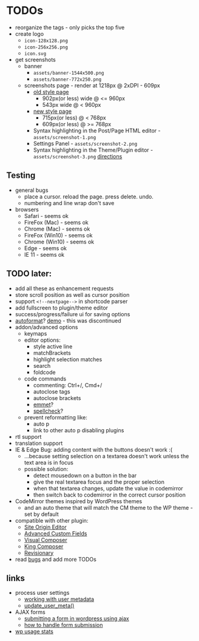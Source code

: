 # TODOs
- reorganize the tags - only picks the top five
- create logo
	- `icon-128x128.png`
	- `icon-256x256.png`
	- `icon.svg`
- get screenshots
	- banner
    	- `assets/banner-1544x500.png`
    	- `assets/banner-772x250.png`
	- screenshots page - render at 1218px @ 2xDPI - 609px
		- [old style page](https://wordpress.org/plugins/html-editor-syntax-highlighter/screenshots/)
			- 902px(or less) wide @ <= 960px 
			- 543px wide @ < 960px
		- [new style page](https://wordpress.org/plugins-wp/html-editor-syntax-highlighter/)
			- 715px(or less) @ < 768px
			- 609px(or less) @ >= 768px
		- Syntax highlighting in the Post/Page HTML editor - `assets/screenshot-1.png`
		- Settings Panel - `assets/screenshot-2.png`
		- Syntax highlighting in the Theme/Plugin editor - `assets/screenshot-3.png`
[directions](https://developer.wordpress.org/plugins/wordpress-org/plugin-assets/)

## Testing
- general bugs
    - place a cursor. reload the page. press delete. undo.
	- numbering and line wrap don't save
- browsers
    - Safari - seems ok
    - FireFox (Mac) - seems ok
    - Chrome (Mac) - seems ok
    - FireFox (Win10) - seems ok
    - Chrome (Win10) - seems ok
    - Edge - seems ok
    - IE 11 - seems ok
 

## TODO later:
- add all these as enhancement requests
- store scroll position as well as cursor position
- support `<!--nextpage-->` in shortcode parser
- add fullscreen to plugin/theme editor
- success/progress/failure ui for saving options
- [autoformat](http://codemirror.net/2/lib/util/formatting.js)? [demo](http://codemirror.net/2/demo/formatting.html) - this was discontinued
- addon/advanced options
	- keymaps
	- editor options:
		- style active line
		- matchBrackets
		- highlight selection matches
		- search
		- foldcode
	- code commands
		- commenting: Ctrl+/, Cmd+/
		- autoclose tags
		- autoclose brackets
		- [emmet](https://github.com/emmetio/codemirror)?
		- [spellcheck](https://github.com/NextStepWebs/codemirror-spell-checker)?
	- prevent reformatting like:
		- auto p
		- link to other auto p disabling plugins
- rtl support
- translation support
- IE & Edge Bug: adding content with the buttons doesn't work :(
	- ...because setting selection on a textarea doesn't work unless the text area is in focus
	- possible solution: 
		- detect mousedown on a button in the bar
		- give the real textarea focus and the proper selection
		- when that textarea changes, update the value in codemirror
		- then switch back to codemirror in the correct cursor position
- CodeMirror themes inspired by WordPress themes
	- and an auto theme that will match the CM theme to the WP theme - set by default
- compatible with other plugin:
	- [Site Origin Editor](https://siteorigin.com/widgets-bundle/)
	- [Advanced Custom Fields](https://www.advancedcustomfields.com/)
	- [Visual Composer](https://vc.wpbakery.com/)
	- [King Composer](https://wordpress.org/plugins/kingcomposer/)
	- [Revisionary](https://wordpress.org/plugins/revisionary/)
- read [bugs](https://wordpress.org/support/plugin/html-editor-syntax-highlighter) and add more TODOs


## links
- process user settings
	- [working with user metadata](https://developer.wordpress.org/plugins/users/working-with-user-metadata/)
	- [update_user_meta()](https://codex.wordpress.org/Function_Reference/update_user_meta)
- AJAX forms
	- [submitting a form in wordpress using ajax](https://teamtreehouse.com/community/submitting-a-form-in-wordpress-using-ajax)
	- [how to handle form submission](http://wordpress.stackexchange.com/questions/60758/how-to-handle-form-submission)
- [wp usage stats](https://wordpress.org/about/stats/)